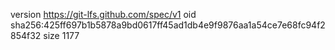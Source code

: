 version https://git-lfs.github.com/spec/v1
oid sha256:425ff697b1b5878a9bd0617ff45ad1db4e9f9876aa1a54ce7e68fc94f2854f32
size 1177
